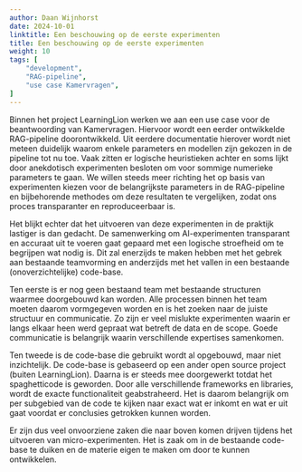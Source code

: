 ```yaml
---
author: Daan Wijnhorst 
date: 2024-10-01
linktitle: Een beschouwing op de eerste experimenten
title: Een beschouwing op de eerste experimenten
weight: 10
tags: [
    "development",
    "RAG-pipeline",
    "use case Kamervragen",
]
---
```


Binnen het project LearningLion werken we aan een use case voor de beantwoording van Kamervragen. Hiervoor wordt een eerder ontwikkelde RAG-pipeline doorontwikkeld. Uit eerdere documentatie hierover wordt niet meteen duidelijk waarom enkele parameters en modellen zijn gekozen in de pipeline tot nu toe. Vaak zitten er logische heuristieken achter en soms lijkt door anekdotisch experimenten besloten om voor sommige numerieke parameters te gaan. We willen steeds meer richting het op basis van experimenten kiezen voor de belangrijkste parameters in de RAG-pipeline en bijbehorende methodes om deze resultaten te vergelijken, zodat ons proces transparanter en reproduceerbaar  is.

Het blijkt echter dat het uitvoeren van deze experimenten in de praktijk lastiger is dan gedacht. De samenwerking om AI-experimenten transparant en accuraat uit te voeren gaat gepaard met een logische stroefheid om te begrijpen wat nodig is. Dit zal enerzijds te maken hebben met het gebrek aan bestaande teamvorming en anderzijds met het vallen in een bestaande (onoverzichtelijke) code-base. 

Ten eerste is er nog geen bestaand team met bestaande structuren waarmee doorgebouwd kan worden. Alle processen binnen het team moeten daarom vormgegeven worden en is het zoeken naar de juiste structuur en communicatie. Zo zijn er veel mislukte experimenten waarin er langs elkaar heen werd gepraat wat betreft de data en de scope. Goede communicatie is belangrijk waarin verschillende expertises samenkomen. 

Ten tweede is de code-base die gebruikt wordt al opgebouwd, maar niet inzichtelijk. De code-base is gebaseerd op een ander open source project (buiten LearningLion). Daarna is er steeds mee doorgewerkt totdat het spaghetticode is geworden. Door alle verschillende frameworks en libraries, wordt de exacte functionaliteit geabstraheerd. Het is daarom belangrijk om per subgebied van de code te kijken naar exact wat er inkomt en wat er uit gaat voordat er conclusies getrokken kunnen worden. 

Er zijn dus veel onvoorziene zaken die naar boven komen drijven tijdens het uitvoeren van micro-experimenten. Het is zaak om in de bestaande code-base te duiken en de materie eigen te maken om door te kunnen ontwikkelen. 

